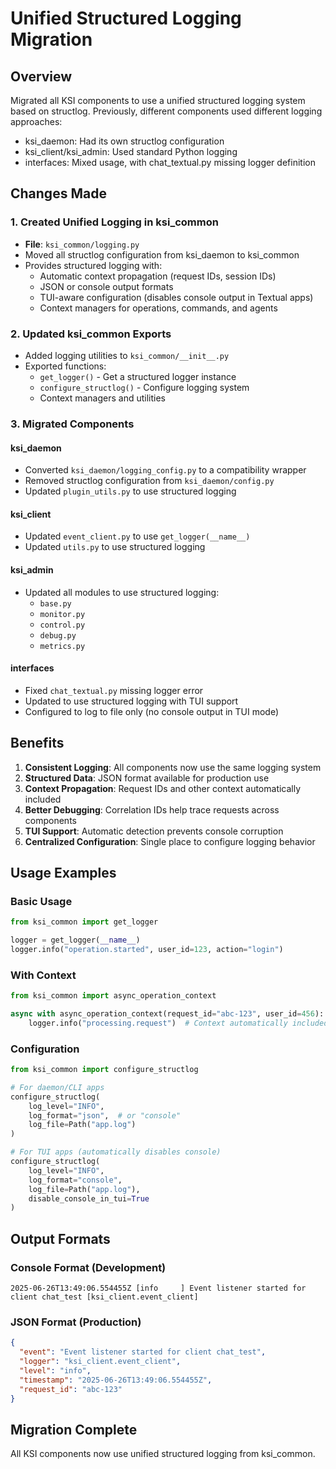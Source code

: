 # Unified Structured Logging Migration

## Overview
Migrated all KSI components to use a unified structured logging system based on structlog.
Previously, different components used different logging approaches:
- ksi_daemon: Had its own structlog configuration
- ksi_client/ksi_admin: Used standard Python logging
- interfaces: Mixed usage, with chat_textual.py missing logger definition

## Changes Made

### 1. Created Unified Logging in ksi_common
- **File**: `ksi_common/logging.py`
- Moved all structlog configuration from ksi_daemon to ksi_common
- Provides structured logging with:
  - Automatic context propagation (request IDs, session IDs)
  - JSON or console output formats
  - TUI-aware configuration (disables console output in Textual apps)
  - Context managers for operations, commands, and agents

### 2. Updated ksi_common Exports
- Added logging utilities to `ksi_common/__init__.py`
- Exported functions:
  - `get_logger()` - Get a structured logger instance
  - `configure_structlog()` - Configure logging system
  - Context managers and utilities

### 3. Migrated Components

#### ksi_daemon
- Converted `ksi_daemon/logging_config.py` to a compatibility wrapper
- Removed structlog configuration from `ksi_daemon/config.py`
- Updated `plugin_utils.py` to use structured logging

#### ksi_client
- Updated `event_client.py` to use `get_logger(__name__)`
- Updated `utils.py` to use structured logging

#### ksi_admin
- Updated all modules to use structured logging:
  - `base.py`
  - `monitor.py`
  - `control.py`
  - `debug.py`
  - `metrics.py`

#### interfaces
- Fixed `chat_textual.py` missing logger error
- Updated to use structured logging with TUI support
- Configured to log to file only (no console output in TUI mode)

## Benefits

1. **Consistent Logging**: All components now use the same logging system
2. **Structured Data**: JSON format available for production use
3. **Context Propagation**: Request IDs and other context automatically included
4. **Better Debugging**: Correlation IDs help trace requests across components
5. **TUI Support**: Automatic detection prevents console corruption
6. **Centralized Configuration**: Single place to configure logging behavior

## Usage Examples

### Basic Usage
```python
from ksi_common import get_logger

logger = get_logger(__name__)
logger.info("operation.started", user_id=123, action="login")
```

### With Context
```python
from ksi_common import async_operation_context

async with async_operation_context(request_id="abc-123", user_id=456):
    logger.info("processing.request")  # Context automatically included
```

### Configuration
```python
from ksi_common import configure_structlog

# For daemon/CLI apps
configure_structlog(
    log_level="INFO",
    log_format="json",  # or "console"
    log_file=Path("app.log")
)

# For TUI apps (automatically disables console)
configure_structlog(
    log_level="INFO",
    log_format="console",
    log_file=Path("app.log"),
    disable_console_in_tui=True
)
```

## Output Formats

### Console Format (Development)
```
2025-06-26T13:49:06.554455Z [info     ] Event listener started for client chat_test [ksi_client.event_client]
```

### JSON Format (Production)
```json
{
  "event": "Event listener started for client chat_test",
  "logger": "ksi_client.event_client",
  "level": "info",
  "timestamp": "2025-06-26T13:49:06.554455Z",
  "request_id": "abc-123"
}
```

## Migration Complete
All KSI components now use unified structured logging from ksi_common.
